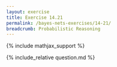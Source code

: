 ```yaml
---
layout: exercise
title: Exercise 14.21
permalink: /bayes-nets-exercises/14-21/
breadcrumb: Probabilistic Reasoning
---
```


{% include mathjax_support %}

<div><i class="arrow-up loader" data-chapter="bayes-nets-exercises" data-exercise="ex_21" data-rating="0"></i></div>
{% include_relative question.md %}
